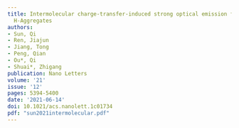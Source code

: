 ```yaml
---
title: Intermolecular charge-transfer-induced strong optical emission from herringbone
  H-Aggregates
authors:
- Sun, Qi
- Ren, Jiajun
- Jiang, Tong
- Peng, Qian
- Ou*, Qi
- Shuai*, Zhigang
publication: Nano Letters
volume: '21'
issue: '12'
pages: 5394-5400
date: '2021-06-14'
doi: 10.1021/acs.nanolett.1c01734
pdf: "sun2021intermolecular.pdf"
---
```

